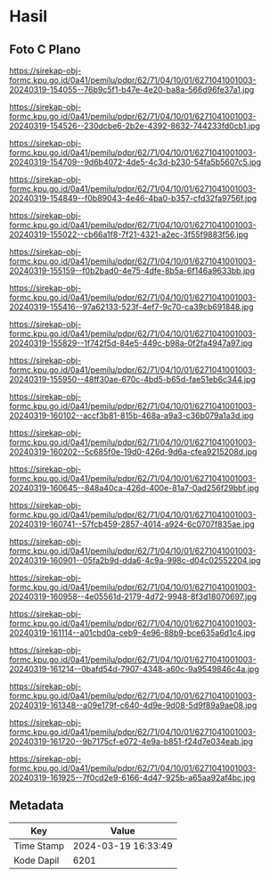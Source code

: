 # Hasil

## Foto C Plano

https://sirekap-obj-formc.kpu.go.id/0a41/pemilu/pdpr/62/71/04/10/01/6271041001003-20240319-154055--76b9c5f1-b47e-4e20-ba8a-566d96fe37a1.jpg

https://sirekap-obj-formc.kpu.go.id/0a41/pemilu/pdpr/62/71/04/10/01/6271041001003-20240319-154526--230dcbe6-2b2e-4392-8632-744233fd0cb1.jpg

https://sirekap-obj-formc.kpu.go.id/0a41/pemilu/pdpr/62/71/04/10/01/6271041001003-20240319-154709--9d6b4072-4de5-4c3d-b230-54fa5b5607c5.jpg

https://sirekap-obj-formc.kpu.go.id/0a41/pemilu/pdpr/62/71/04/10/01/6271041001003-20240319-154849--f0b89043-4e46-4ba0-b357-cfd32fa9756f.jpg

https://sirekap-obj-formc.kpu.go.id/0a41/pemilu/pdpr/62/71/04/10/01/6271041001003-20240319-155022--cb66a1f8-7f21-4321-a2ec-3f55f9883f56.jpg

https://sirekap-obj-formc.kpu.go.id/0a41/pemilu/pdpr/62/71/04/10/01/6271041001003-20240319-155159--f0b2bad0-4e75-4dfe-8b5a-6f146a9633bb.jpg

https://sirekap-obj-formc.kpu.go.id/0a41/pemilu/pdpr/62/71/04/10/01/6271041001003-20240319-155416--97a62133-523f-4ef7-9c70-ca39cb691848.jpg

https://sirekap-obj-formc.kpu.go.id/0a41/pemilu/pdpr/62/71/04/10/01/6271041001003-20240319-155829--1f742f5d-84e5-449c-b98a-0f2fa4947a97.jpg

https://sirekap-obj-formc.kpu.go.id/0a41/pemilu/pdpr/62/71/04/10/01/6271041001003-20240319-155950--48ff30ae-670c-4bd5-b65d-fae51eb6c344.jpg

https://sirekap-obj-formc.kpu.go.id/0a41/pemilu/pdpr/62/71/04/10/01/6271041001003-20240319-160102--accf3b81-815b-468a-a9a3-c36b079a1a3d.jpg

https://sirekap-obj-formc.kpu.go.id/0a41/pemilu/pdpr/62/71/04/10/01/6271041001003-20240319-160202--5c685f0e-19d0-426d-9d6a-cfea9215208d.jpg

https://sirekap-obj-formc.kpu.go.id/0a41/pemilu/pdpr/62/71/04/10/01/6271041001003-20240319-160645--848a40ca-426d-400e-81a7-0ad256f29bbf.jpg

https://sirekap-obj-formc.kpu.go.id/0a41/pemilu/pdpr/62/71/04/10/01/6271041001003-20240319-160741--57fcb459-2857-4014-a924-6c0707f835ae.jpg

https://sirekap-obj-formc.kpu.go.id/0a41/pemilu/pdpr/62/71/04/10/01/6271041001003-20240319-160901--05fa2b9d-dda6-4c9a-998c-d04c02552204.jpg

https://sirekap-obj-formc.kpu.go.id/0a41/pemilu/pdpr/62/71/04/10/01/6271041001003-20240319-160958--4e05561d-2179-4d72-9948-8f3d18070697.jpg

https://sirekap-obj-formc.kpu.go.id/0a41/pemilu/pdpr/62/71/04/10/01/6271041001003-20240319-161114--a01cbd0a-ceb9-4e96-88b9-bce635a6d1c4.jpg

https://sirekap-obj-formc.kpu.go.id/0a41/pemilu/pdpr/62/71/04/10/01/6271041001003-20240319-161214--0bafd54d-7907-4348-a60c-9a9549846c4a.jpg

https://sirekap-obj-formc.kpu.go.id/0a41/pemilu/pdpr/62/71/04/10/01/6271041001003-20240319-161348--a09e179f-c640-4d9e-9d08-5d9f89a9ae08.jpg

https://sirekap-obj-formc.kpu.go.id/0a41/pemilu/pdpr/62/71/04/10/01/6271041001003-20240319-161720--9b7175cf-e072-4e9a-b851-f24d7e034eab.jpg

https://sirekap-obj-formc.kpu.go.id/0a41/pemilu/pdpr/62/71/04/10/01/6271041001003-20240319-161925--7f0cd2e9-6166-4d47-925b-a65aa92af4bc.jpg


## Metadata

| Key        | Value               |
| ---------- | ------------------- |
| Time Stamp | 2024-03-19 16:33:49 |
| Kode Dapil | 6201                |



